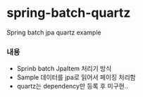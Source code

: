 # spring-batch-quartz
Spring batch jpa quartz example

### 내용
- Sprinb batch JpaItem 처리기 방식
- Sample 데이터를 jpa로 읽어서 페이징 처리함
- quartz는 dependency만 등록 후 미구현..
